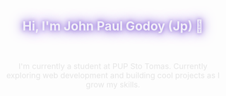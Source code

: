 <!--
This is a GitHub-flavored Markdown file.
It includes HTML and CSS for styling and animation.
-->

<style>
/* Define a glowing animation for the main header */
@keyframes glow {
0%, 100% {
text-shadow: 0 0 10px #9370DB, 0 0 20px #9370DB, 0 0 30px #9370DB;
}
50% {
text-shadow: 0 0 20px #9370DB, 0 0 30px #9370DB, 0 0 40px #9370DB;
}
}

.glow-h1 {
animation: glow 3s ease-in-out infinite;
color: #f2f0f8; /* Lighter color to help the glow */
}

/* Define a slide-in animation for content blocks */
@keyframes slideInUp {
from {
transform: translateY(50px);
opacity: 0;
}
to {
transform: translateY(0);
opacity: 1;
}
}

.slide-in {
animation: slideInUp 0.8s ease-out forwards;
opacity: 0; /* Start hidden */
}

/* Add animation delays for a staggered effect */
.delay-1 { animation-delay: 0.2s; }
.delay-2 { animation-delay: 0.4s; }
.delay-3 { animation-delay: 0.6s; }
.delay-4 { animation-delay: 0.8s; }

/* Style for layout tables */
.layout-table {
width: 100%;
border-collapse: collapse;
background-color: transparent;
}
.layout-table td {
padding: 10px;
vertical-align: middle;
border: none;
background-color: transparent;
}
</style>

<!--
Header and Intro Section
Using align="center" and the custom CSS class for animation.
-->

<div align="center">
<h1 class="glow-h1">Hi, I'm John Paul Godoy (Jp) 👋</h1>

<p class="slide-in" style="font-size: 1.1rem; max-width: 600px;">
I'm currently a student at PUP Sto Tomas.
Currently exploring web development and building cool projects as I grow my skills.
</p>

<img src="https://media.giphy.com/media/EwwHX78xRXN0o2ncPm/giphy.gif" width="300" class="slide-in delay-1" />
</div>

<!--
Skills Section
Using a table for a side-by-side layout with the GIF.
-->

<h2 align="center" class="slide-in delay-2">My Tech Stack 💻</h2>

<table class="layout-table slide-in delay-3" style="max-width: 800px; margin: auto;">
<tr>
<td width="60%" align="center">
<!-- Using shields.io badges for a clean, professional look -->
<p>
<img src="https://www.google.com/search?q=https://img.shields.io/badge/HTML5-E34F26%3Fstyle%3Dfor-the-badge%26logo%3Dhtml5%26logoColor%3Dwhite" alt="HTML5"/>
<img src="https://www.google.com/search?q=https://img.shields.io/badge/CSS3-1572B6%3Fstyle%3Dfor-the-badge%26logo%3Dcss3%26logoColor%3Dwhite" alt="CSS3"/>
<img src="https://www.google.com/search?q=https://img.shields.io/badge/JavaScript-F7DF1E%3Fstyle%3Dfor-the-badge%26logo%3Djavascript%26logoColor%3Dblack" alt="JavaScript"/>
</p>
<p>
<img src="https://www.google.com/search?q=https://img.shields.io/badge/Bootstrap-7952B3%3Fstyle%3Dfor-the-badge%26logo%3Dbootstrap%26logoColor%3Dwhite" alt="Bootstrap"/>
<img src="https://www.google.com/search?q=https://img.shields.io/badge/API-Integration-2088FF%3Fstyle%3Dfor-the-badge%26logo%3Djson%26logoColor%3Dwhite" alt="API Integration"/>
</p>
</td>
<td width="40%" align="center">
<img src="https://media.giphy.com/media/QAZIZIvuJLKTNNo9so/giphy.gif" width="200" alt="Coding GIF"/>
</td>
</tr>
</table>

<!--
Connect Section
Another table for layout.
-->

<h2 align="center" class="slide-in delay-4">Let's Connect 📬</h2>

<table class="layout-table slide-in" style="animation-delay: 0.7s; max-width: 800px; margin: auto;">
<tr>
<td width="40%" align="center">
<img src="https://media.giphy.com/media/2zUn8hAwJwG4abiS0p/giphy.gif" width="200" alt="Connect GIF"/>
</td>
<td width="60%" align="center">
<!-- Badges for social links -->
<a href="mailto:godoyjp443@gmail.com">
<img src="https://www.google.com/search?q=https://img.shields.io/badge/Email-godoyjp443%40gmail.com-blue%3Fstyle%3Dfor-the-badge%26logo%3Dgmail%26logoColor%3Dwhite" alt="Email"/>
</a>





<a href="https://jpgodoy04.github.io/">
<img src="https://www.google.com/search?q=https://img.shields.io/badge/Portfolio-Visit_My_Site-9370DB%3Fstyle%3Dfor-the-badge%26logo%3Dgithub%26logoColor%3Dwhite" alt="Portfolio"/>
</a>
</td>
</tr>
</table>

<!--
GitHub Stats Section
Centered with a final animation.
-->

<div align="center" class="slide-in" style="animation-delay: 0.9s;">
<h2 align="center">My GitHub Stats</h2>
<a href="https://github.com/anuraghazra/github-readme-stats">
<img src="https://www.google.com/search?q=https://github-readme-stats.vercel.app/api%3Fusername%3Djpgodoy04%26show_icons%3Dtrue%26theme%3Ddracula%26border_color%3D9370DB%26title_color%3D9370DB%26icon_color%3D9370DB" alt="JP's GitHub stats" />
</a>
</div>